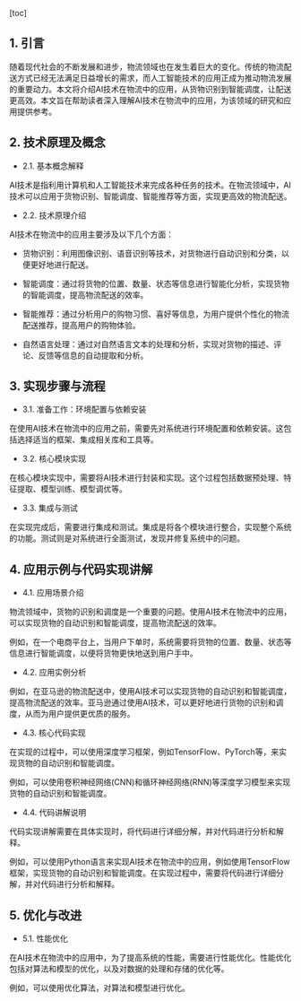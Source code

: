 
[toc]                    
                
                
## 1. 引言

随着现代社会的不断发展和进步，物流领域也在发生着巨大的变化。传统的物流配送方式已经无法满足日益增长的需求，而人工智能技术的应用正成为推动物流发展的重要动力。本文将介绍AI技术在物流中的应用，从货物识别到智能调度，让配送更高效。本文旨在帮助读者深入理解AI技术在物流中的应用，为该领域的研究和应用提供参考。

## 2. 技术原理及概念

- 2.1. 基本概念解释

AI技术是指利用计算机和人工智能技术来完成各种任务的技术。在物流领域中，AI技术可以应用于货物识别、智能调度、智能推荐等方面，实现更高效的物流配送。

- 2.2. 技术原理介绍

AI技术在物流中的应用主要涉及以下几个方面：

- 货物识别：利用图像识别、语音识别等技术，对货物进行自动识别和分类，以便更好地进行配送。

- 智能调度：通过将货物的位置、数量、状态等信息进行智能化分析，实现货物的智能调度，提高物流配送的效率。

- 智能推荐：通过分析用户的购物习惯、喜好等信息，为用户提供个性化的物流配送推荐，提高用户的购物体验。

- 自然语言处理：通过对自然语言文本的处理和分析，实现对货物的描述、评论、反馈等信息的自动提取和分析。

## 3. 实现步骤与流程

- 3.1. 准备工作：环境配置与依赖安装

在使用AI技术在物流中的应用之前，需要先对系统进行环境配置和依赖安装。这包括选择适当的框架、集成相关库和工具等。

- 3.2. 核心模块实现

在核心模块实现中，需要将AI技术进行封装和实现。这个过程包括数据预处理、特征提取、模型训练、模型调优等。

- 3.3. 集成与测试

在实现完成后，需要进行集成和测试。集成是将各个模块进行整合，实现整个系统的功能。测试则是对系统进行全面测试，发现并修复系统中的问题。

## 4. 应用示例与代码实现讲解

- 4.1. 应用场景介绍

物流领域中，货物的识别和调度是一个重要的问题。使用AI技术在物流中的应用，可以实现货物的自动识别和智能调度，提高物流配送的效率。

例如，在一个电商平台上，当用户下单时，系统需要将货物的位置、数量、状态等信息进行智能调度，以便将货物更快地送到用户手中。

- 4.2. 应用实例分析

例如，在亚马逊的物流配送中，使用AI技术可以实现货物的自动识别和智能调度，提高物流配送的效率。亚马逊通过使用AI技术，可以更好地进行货物的识别和调度，从而为用户提供更优质的服务。

- 4.3. 核心代码实现

在实现的过程中，可以使用深度学习框架，例如TensorFlow、PyTorch等，来实现货物的自动识别和智能调度。

例如，可以使用卷积神经网络(CNN)和循环神经网络(RNN)等深度学习模型来实现货物的自动识别和智能调度。

- 4.4. 代码讲解说明

代码实现讲解需要在具体实现时，将代码进行详细分解，并对代码进行分析和解释。

例如，可以使用Python语言来实现AI技术在物流中的应用，例如使用TensorFlow框架，实现货物的自动识别和智能调度。在实现过程中，需要将代码进行详细分解，并对代码进行分析和解释。

## 5. 优化与改进

- 5.1. 性能优化

在AI技术在物流中的应用中，为了提高系统的性能，需要进行性能优化。性能优化包括对算法和模型的优化，以及对数据的处理和存储的优化等。

例如，可以使用优化算法，对算法和模型进行优化。

